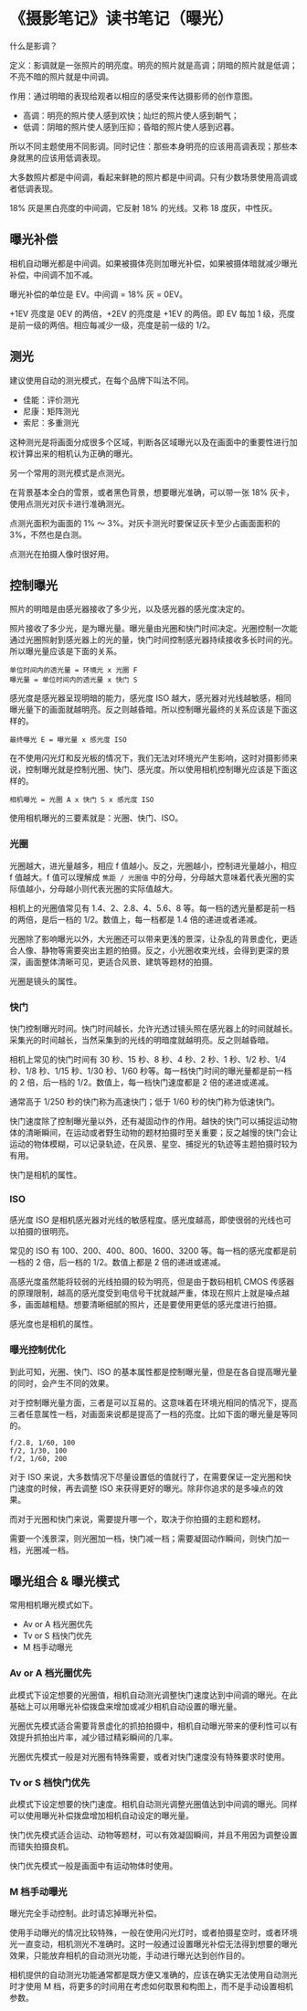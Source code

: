 # 《摄影笔记》读书笔记（曝光）

什么是影调？

定义：影调就是一张照片的明亮度。明亮的照片就是高调；阴暗的照片就是低调；不亮不暗的照片就是中间调。

作用：通过明暗的表现给观者以相应的感受来传达摄影师的创作意图。

- 高调：明亮的照片使人感到欢快；灿烂的照片使人感到朝气；
- 低调：阴暗的照片使人感到压抑；昏暗的照片使人感到迟暮。

所以不同主题使用不同影调。同时记住：那些本身明亮的应该用高调表现；那些本身就黑的应该用低调表现。

大多数照片都是中间调，看起来鲜艳的照片都是中间调。只有少数场景使用高调或者低调表现。

18% 灰是黑白亮度的中间调，它反射 18% 的光线。又称 18 度灰，中性灰。

## 曝光补偿

相机自动曝光都是中间调。如果被摄体亮则加曝光补偿，如果被摄体暗就减少曝光补偿，中间调不加不减。

曝光补偿的单位是 EV。中间调 = 18% 灰 = 0EV。

+1EV 亮度是 0EV 的两倍，+2EV 的亮度是 +1EV 的两倍。即 EV 每加 1 级，亮度是前一级的两倍。相应每减少一级，亮度是前一级的 1/2。

## 测光

建议使用自动的测光模式，在每个品牌下叫法不同。

- 佳能：评价测光
- 尼康：矩阵测光
- 索尼：多重测光

这种测光是将画面分成很多个区域，判断各区域曝光以及在画面中的重要性进行加权计算出来的相机认为正确的曝光。

另一个常用的测光模式是点测光。

在背景基本全白的雪景，或者黑色背景，想要曝光准确，可以带一张 18% 灰卡，使用点测光对灰卡进行准确测光。

点测光面积为画面的 1% ～ 3%。对灰卡测光时要保证灰卡至少占画面面积的 3%，不然也是白测。

点测光在拍摄人像时很好用。

## 控制曝光

照片的明暗是由感光器接收了多少光，以及感光器的感光度决定的。

照片接收了多少光，是为曝光量。曝光量由光圈和快门时间决定。光圈控制一次能通过光圈照射到感光器上的光的量，快门时间控制感光器持续接收多长时间的光。所以曝光量应该是下面的关系。

```
单位时间内的透光量 = 环境光 x 光圈 F
曝光量 = 单位时间内的透光量 x 快门 S
```

感光度是感光器呈现明暗的能力，感光度 ISO 越大，感光器对光线越敏感，相同曝光量下的画面就越明亮。反之则越昏暗。所以控制曝光最终的关系应该是下面这样的。

```
最终曝光 E = 曝光量 x 感光度 ISO
```

在不使用闪光灯和反光板的情况下，我们无法对环境光产生影响，这时对摄影师来说，控制曝光就是控制光圈、快门、感光度。所以使用相机控制曝光应该是下面这样的。

```
相机曝光 = 光圈 A x 快门 S x 感光度 ISO
```

使用相机曝光的三要素就是：光圈、快门、ISO。

### 光圈

光圈越大，进光量越多，相应 f 值越小。反之，光圈越小，控制进光量越小，相应 f 值越大。f 值可以理解成 `焦距 / 光圈值` 中的分母，分母越大意味着代表光圈的实际值越小，分母越小则代表光圈的实际值越大。

相机上的光圈值常见有 1.4、2、2.8、4、5.6、8 等。每一档的透光量都是前一档的两倍，是后一档的 1/2。数值上，每一档都是 1.4 倍的递进或者递减。

光圈除了影响曝光以外，大光圈还可以带来更浅的景深，让杂乱的背景虚化，更适合人像、静物等需要突出主题的拍摄。反之，小光圈收束光线，会得到更深的景深，画面整体清晰可见，更适合风景、建筑等题材的拍摄。

光圈是镜头的属性。

### 快门

快门控制曝光时间。快门时间越长，允许光透过镜头照在感光器上的时间就越长。采集光的时间越长，当然采集到的光线的明暗度就越明亮。反之则越昏暗。

相机上常见的快门时间有 30 秒、15 秒、8 秒、4 秒、2 秒、1 秒、1/2 秒、1/4 秒、1/8 秒、1/15 秒、1/30 秒、1/60 秒等。每一档快门时间的曝光量都是前一档的 2 倍，后一档的 1/2。数值上，每一档快门速度都是 2 倍的递进或递减。

通常高于 1/250 秒的快门称为高速快门；低于 1/60 秒的快门称为低速快门。

快门速度除了控制曝光量以外，还有凝固动作的作用。越快的快门可以捕捉运动物体的清晰瞬间，在运动或者野生动物的题材拍摄时至关重要；反之越慢的快门会让运动的物体模糊，可以记录轨迹，在风景、星空、捕捉光的轨迹等主题拍摄时较为有用。

快门是相机的属性。

### ISO

感光度 ISO 是相机感光器对光线的敏感程度。感光度越高，即使很弱的光线也可以拍摄的很明亮。

常见的 ISO 有 100、200、400、800、1600、3200 等。每一档的感光度都是前一档的 2 倍，后一档的 1/2。数值上都是 2 倍的递进或递减。

高感光度虽然能将较弱的光线拍摄的较为明亮，但是由于数码相机 CMOS 传感器的原理限制，越高的感光度受到电信号干扰就越严重，体现在照片上就是噪点越多，画面越粗糙。想要清晰细腻的照片，还是要使用更低的感光度进行拍摄。

感光度也是相机的属性。

### 曝光控制优化

到此可知，光圈、快门、ISO 的基本属性都是控制曝光量，但是在各自提高曝光量的同时，会产生不同的效果。

对于控制曝光量方面，三者是可以互易的。这意味着在环境光相同的情况下，提高三者任意属性一档，对画面来说都是提高了一档的亮度。比如下面的曝光量是等同的。

```
f/2.8, 1/60, 100
f/2, 1/30, 100
f/2, 1/60, 200
```

对于 ISO 来说，大多数情况下尽量设置低的值就行了，在需要保证一定光圈和快门速度的时候，再去调整 ISO 来获得更好的曝光。除非你追求的是多噪点的效果。

而对于光圈和快门来说，需要提升哪一个，取决于你拍摄的主题和题材。

需要一个浅景深，则光圈加一档，快门减一档；需要凝固动作瞬间，则快门加一档，光圈减一档。

## 曝光组合 & 曝光模式

常用相机曝光模式如下。

- Av or A 档光圈优先
- Tv or S 档快门优先
- M 档手动曝光

### Av or A 档光圈优先

此模式下设定想要的光圈值，相机自动测光调整快门速度达到中间调的曝光。在此基础上可以用曝光补偿拨盘来增加或减少相机自动设置的曝光量。

光圈优先模式适合需要背景虚化的抓拍拍摄中，相机自动曝光带来的便利性可以有效提升抓拍出片率，减少错过精彩瞬间的几率。

光圈优先模式一般是对光圈有特殊需要，或者对快门速度没有特殊要求时使用。

### Tv or S 档快门优先

此模式下设定想要的快门速度。相机自动测光调整光圈值达到中间调的曝光。同样可以使用曝光补偿拨盘增加相机自动设定的曝光量。

快门优先模式适合运动、动物等题材，可以有效凝固瞬间，并且不用因为调整设置而错失拍摄良机。

快门优先模式一般是画面中有运动物体时使用。

### M 档手动曝光

曝光完全手动控制。此时请忘掉曝光补偿。

使用手动曝光的情况比较特殊，一般在使用闪光灯时，或者拍摄星空时，或者环境光一直变动，相机测光不准确时。这时一般通过设置曝光补偿无法得到想要的曝光效果，只能放弃相机的自动测光功能，手动进行曝光达到创作目的。

相机提供的自动测光功能通常都是既方便又准确的，应该在确实无法使用自动测光时才使用 M 档，将更多的时间用在考虑如何取景和构图上，而不是手动设置相机参数。
